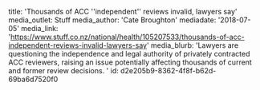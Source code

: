 title: 'Thousands of ACC ''independent'' reviews invalid, lawyers say'
media_outlet: Stuff
media_author: 'Cate Broughton'
mediadate: '2018-07-05'
media_link: 'https://www.stuff.co.nz/national/health/105207533/thousands-of-acc-independent-reviews-invalid-lawyers-say'
media_blurb: 'Lawyers are questioning the independence and legal authority of privately contracted ACC reviewers, raising an issue potentially affecting thousands of current and former review decisions.  '
id: d2e205b9-8362-4f8f-b62d-69ba6d7520f0

